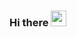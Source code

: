 ### Hi there <a href="https://www.alejandrofm.com/"><img src="https://media.giphy.com/media/hvRJCLFzcasrR4ia7z/giphy.gif" width="25px"></a>

<!--
**alejanfm/alejanfm** is a ✨ _special_ ✨ repository because its `README.md` (this file) appears on your GitHub profile.

Here are some ideas to get you started:

- 🔭 I’m currently working on ...
- 🌱 I’m currently learning ...
- 👯 I’m looking to collaborate on ...
- 🤔 I’m looking for help with ...
- 💬 Ask me about ...
- 📫 How to reach me: ...
- 😄 Pronouns: ...
- ⚡ Fun fact: ...
-->
